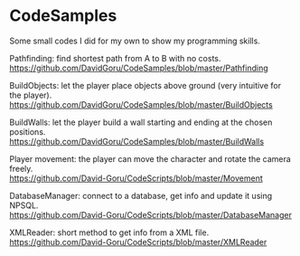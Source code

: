 # CodeSamples
Some small codes I did for my own to show my programming skills. <br/>

Pathfinding: find shortest path from A to B with no costs. <br/>
https://github.com/DavidGoru/CodeSamples/blob/master/Pathfinding

BuildObjects: let the player place objects above ground (very intuitive for the player). <br/>
https://github.com/DavidGoru/CodeSamples/blob/master/BuildObjects

BuildWalls: let the player build a wall starting and ending at the chosen positions. <br/>
https://github.com/DavidGoru/CodeSamples/blob/master/BuildWalls

Player movement: the player can move the character and rotate the camera freely. <br/>
https://github.com/David-Goru/CodeScripts/blob/master/Movement

DatabaseManager: connect to a database, get info and update it using NPSQL. <br/>
https://github.com/David-Goru/CodeScripts/blob/master/DatabaseManager

XMLReader: short method to get info from a XML file. <br/>
https://github.com/David-Goru/CodeScripts/blob/master/XMLReader
